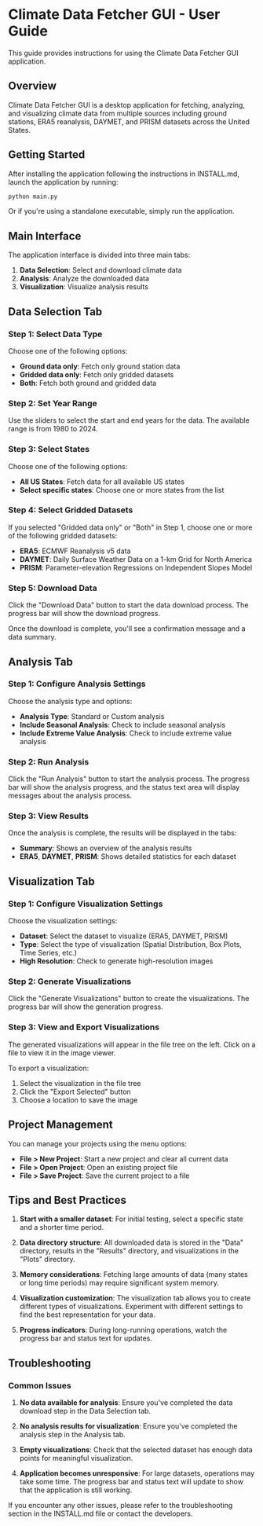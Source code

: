 # Climate Data Fetcher GUI - User Guide

This guide provides instructions for using the Climate Data Fetcher GUI application.

## Overview

Climate Data Fetcher GUI is a desktop application for fetching, analyzing, and visualizing climate data from multiple sources including ground stations, ERA5 reanalysis, DAYMET, and PRISM datasets across the United States.

## Getting Started

After installing the application following the instructions in INSTALL.md, launch the application by running:

```bash
python main.py
```

Or if you're using a standalone executable, simply run the application.

## Main Interface

The application interface is divided into three main tabs:

1. **Data Selection**: Select and download climate data
2. **Analysis**: Analyze the downloaded data
3. **Visualization**: Visualize analysis results

## Data Selection Tab

### Step 1: Select Data Type

Choose one of the following options:
- **Ground data only**: Fetch only ground station data
- **Gridded data only**: Fetch only gridded datasets
- **Both**: Fetch both ground and gridded data

### Step 2: Set Year Range

Use the sliders to select the start and end years for the data. The available range is from 1980 to 2024.

### Step 3: Select States

Choose one of the following options:
- **All US States**: Fetch data for all available US states
- **Select specific states**: Choose one or more states from the list

### Step 4: Select Gridded Datasets

If you selected "Gridded data only" or "Both" in Step 1, choose one or more of the following gridded datasets:
- **ERA5**: ECMWF Reanalysis v5 data
- **DAYMET**: Daily Surface Weather Data on a 1-km Grid for North America
- **PRISM**: Parameter-elevation Regressions on Independent Slopes Model

### Step 5: Download Data

Click the "Download Data" button to start the data download process. The progress bar will show the download progress.

Once the download is complete, you'll see a confirmation message and a data summary.

## Analysis Tab

### Step 1: Configure Analysis Settings

Choose the analysis type and options:
- **Analysis Type**: Standard or Custom analysis
- **Include Seasonal Analysis**: Check to include seasonal analysis
- **Include Extreme Value Analysis**: Check to include extreme value analysis

### Step 2: Run Analysis

Click the "Run Analysis" button to start the analysis process. The progress bar will show the analysis progress, and the status text area will display messages about the analysis process.

### Step 3: View Results

Once the analysis is complete, the results will be displayed in the tabs:
- **Summary**: Shows an overview of the analysis results
- **ERA5**, **DAYMET**, **PRISM**: Shows detailed statistics for each dataset

## Visualization Tab

### Step 1: Configure Visualization Settings

Choose the visualization settings:
- **Dataset**: Select the dataset to visualize (ERA5, DAYMET, PRISM)
- **Type**: Select the type of visualization (Spatial Distribution, Box Plots, Time Series, etc.)
- **High Resolution**: Check to generate high-resolution images

### Step 2: Generate Visualizations

Click the "Generate Visualizations" button to create the visualizations. The progress bar will show the generation progress.

### Step 3: View and Export Visualizations

The generated visualizations will appear in the file tree on the left. Click on a file to view it in the image viewer.

To export a visualization:
1. Select the visualization in the file tree
2. Click the "Export Selected" button
3. Choose a location to save the image

## Project Management

You can manage your projects using the menu options:

- **File > New Project**: Start a new project and clear all current data
- **File > Open Project**: Open an existing project file
- **File > Save Project**: Save the current project to a file

## Tips and Best Practices

1. **Start with a smaller dataset**: For initial testing, select a specific state and a shorter time period.

2. **Data directory structure**: All downloaded data is stored in the "Data" directory, results in the "Results" directory, and visualizations in the "Plots" directory.

3. **Memory considerations**: Fetching large amounts of data (many states or long time periods) may require significant system memory.

4. **Visualization customization**: The visualization tab allows you to create different types of visualizations. Experiment with different settings to find the best representation for your data.

5. **Progress indicators**: During long-running operations, watch the progress bar and status text for updates.

## Troubleshooting

### Common Issues

1. **No data available for analysis**: Ensure you've completed the data download step in the Data Selection tab.

2. **No analysis results for visualization**: Ensure you've completed the analysis step in the Analysis tab.

3. **Empty visualizations**: Check that the selected dataset has enough data points for meaningful visualization.

4. **Application becomes unresponsive**: For large datasets, operations may take some time. The progress bar and status text will update to show that the application is still working.

If you encounter any other issues, please refer to the troubleshooting section in the INSTALL.md file or contact the developers.